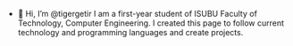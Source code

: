 - 👋 Hi, I’m @tigergetir
I am a first-year student of ISUBU Faculty of Technology, Computer Engineering. I created this page to follow current technology and programming languages ​​and create projects.

